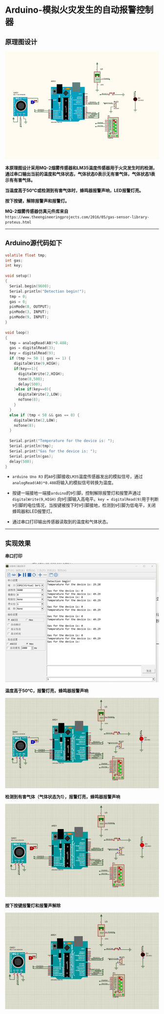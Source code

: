 # Arduino-模拟火灾发生的自动报警控制器

## 原理图设计

![Fire_detect](./image/Fire_detect.jpg)

**本原理图设计采用MQ-2烟雾传感器和LM35温度传感器用于火灾发生时的检测，通过串口输出当前的温度和气体状态，气体状态0表示无有害气体，气体状态1表示有有害气体。**



**当温度高于50℃或检测到有害气体时，蜂鸣器报警声响，LED报警灯亮。**



**按下按键，解除报警声和报警灯。**



**MQ-2烟雾传感器仿真元件库来自**`https://www.theengineeringprojects.com/2016/05/gas-sensor-library-proteus.html`

---

## Arduino源代码如下

```c
volatile float tmp;
int gas;
int key;

void setup()
{
  Serial.begin(9600);
  Serial.println("Detection begin!");
  tmp = 0;
  gas = 0;
  pinMode(8, OUTPUT);
  pinMode(3, INPUT);
  pinMode(9, INPUT);
}

void loop()
{ 
  tmp = analogRead(A0)*0.488;
  gas = digitalRead(3);
  key = digitalRead(9);
  if (tmp >= 50 || gas == 1) {  
    digitalWrite(9,HIGH);
    if(key==1){
      digitalWrite(2,HIGH);
      tone(8,500);
      delay(500);
    }else if(key==0){
      digitalWrite(2,LOW);
      noTone(8);  
    }
  } 
  else if (tmp < 50 && gas == 0) {
    digitalWrite(2,LOW);
    noTone(8);
  }
  
  Serial.print("Temperature for the device is: ");
  Serial.println(tmp); 
  Serial.print("Gas for the device is: ");
  Serial.println(gas);
  delay(500); 
}
```

- `arduino Uno R3` 的`A0`引脚接收`LM35`温度传感器发出的模拟信号，通过`analogRead(A0)*0.488`将输入的模拟信号转换为温度。

- 按键一端接地一端接`arduino`的`9`引脚，控制解除报警灯和报警声通过`digitalWrite(9,HIGH)` 向`9`引脚输入高电平。`key = digitalRead(9)`用于判断`9`引脚的电位情况，当按键被按下时`9`引脚接地，检测到`9`引脚为低电平，关闭蜂鸣器和LED报警灯。
- 通过串口打印输出传感器读取到的温度和气体状态。

---

## 实现效果

**串口打印**

![串口打印](./image/串口打印.png)

**温度高于50℃，报警灯亮，蜂鸣器报警声响**

![仿真1](./image/仿真1.png)

**检测到有害气体（气体状态为1），报警灯亮，蜂鸣器报警声响**

![仿真2](./image/仿真2.png)

**按下按键报警灯和报警声解除**

![仿真3](./image/仿真3.png)